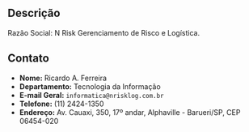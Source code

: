 ## Descrição
Razão Social: N Risk Gerenciamento de Risco e Logística.

## Contato
* **Nome:** Ricardo A. Ferreira
* **Departamento:** Tecnologia da Informação
* **E-mail Geral:** `informatica@nrisklog.com.br`
* **Telefone:** (11) 2424-1350
* **Endereço:** Av. Cauaxi, 350, 17º andar, Alphaville - Barueri/SP, CEP 06454-020